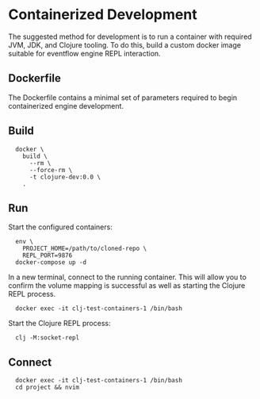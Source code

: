 # Containerized Development

The suggested method for development is to run a container with required JVM,
JDK, and Clojure tooling. To do this, build a custom docker image suitable
for eventflow engine REPL interaction.

## Dockerfile

The Dockerfile contains a minimal set of parameters required to begin
containerized engine development.

## Build
```
  docker \
    build \
      --rm \
      --force-rm \
      -t clojure-dev:0.0 \
    .
```

## Run

Start the configured containers:

```
  env \
    PROJECT_HOME=/path/to/cloned-repo \
    REPL_PORT=9876
  docker-compose up -d
```

In a new terminal, connect to the running container. This will allow
you to confirm the volume mapping is successful as well as starting the
Clojure REPL process.

```
  docker exec -it clj-test-containers-1 /bin/bash
```

Start the Clojure REPL process:

```
  clj -M:socket-repl
```

## Connect

```
  docker exec -it clj-test-containers-1 /bin/bash
  cd project && nvim
```
